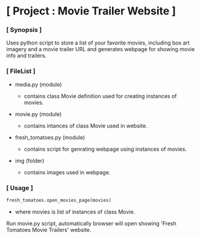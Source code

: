 # [ Project : Movie Trailer Website ]

### [ Synopsis ]

Uses python script to store a list of your favorite movies, including box art imagery and a movie trailer URL and generates webpage for showing movie info and trailers. 

### [ FileList ]

* media.py (module)
    * contains class Movie definition used for creating instances of movies.
 
* movie.py (module)
   * contains intances of class Movie used in website.

* fresh_tomatoes.py (module) 
   * contains script for genrating webpage using instances of movies. 

* img (folder)  
    * contains images used in webpage.

### [ Usage ]

 ```python
 fresh_tomatoes.open_movies_page(movies)
 ```
 - where movies is list of instances of class Movie.	
 
 Run movie.py script, automatically browser will open showing 'Fresh Tomatoes
 Movie Trailers' website.
